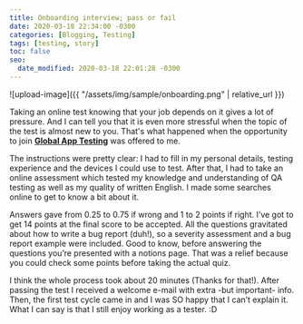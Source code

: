 ```yaml
---
title: Onboarding interview; pass or fail
date: 2020-03-18 22:34:00 -0300
categories: [Blogging, Testing]
tags: [testing, story]
toc: false
seo:
  date_modified: 2020-03-18 22:01:28 -0300
---
```


![upload-image]({{ "/assets/img/sample/onboarding.png" | relative_url }})

Taking an online test knowing that your job depends on it gives a lot of pressure. And I can tell you that it is even more stressful when the topic of the test is almost new to you. That's what happened when the opportunity to join [**Global App Testing**](https://www.globalapptesting.com/) was offered to me.

The instructions were pretty clear: I had to fill in my personal details, testing experience and the devices I could use to test. After that, I had to take an online assessment which tested my knowledge and understanding of QA testing as well as my quality of written English. I made some searches online to get to know a bit about it.

Answers gave from 0.25 to 0.75 if wrong and 1 to 2 points if right. I’ve got to get 14 points at the final score to be accepted. 
All the questions gravitated about how to write a bug report (duh!), so a severity assessment and a bug report example were included. Good to know, before answering the questions you’re presented with a notions page. That was a relief because you could check some points before taking the actual quiz. 

I think the whole process took about 20 minutes (Thanks for that!). After passing the test I received a welcome e-mail with extra -but important- info. Then, the first test cycle came in and I was SO happy that I can’t explain it. What I can say is that I still enjoy working as a tester.  :D

